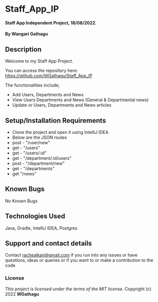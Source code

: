 # Staff_App_IP

#### Staff App Independent Project, 18/08/2022.
#### By **Wangari Gathagu**
## Description
Welcome to my Staff App Project.

You can access the repository here:
https://github.com/WGathagu/Staff_App_IP

The functionalities include;
* Add Users, Departments and News
* View Users Departments and News (General & Departmental news)
* Update or Users, Departments and News articles

## Setup/Installation Requirements
* Clone the project and open it using IntelliJ IDEA
* Below are the JSON routes
* post - "/user/new"
* get - "/users"
* get - "/users/:id"
* get - "/department/:id/users"
* post - "/department/new"
* get - "/departments"
* get "/news"

## Known Bugs
No Known Bugs
## Technologies Used
Java, Gradle, IntelliJ IDEA, Postgres
## Support and contact details
Contact rachealkari@gmail.com if you run into any issues or have questions, ideas or queries or if you want to or make a contribution to the code
### License
*This project is licensed under the terms of the MIT license.*
Copyright (c) 2022 **WGathagu**
